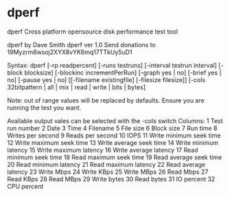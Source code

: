 # dperf
dperf Cross platform opensource disk performance test tool

dperf by Dave Smith
dperf ver 1.0
Send donations to 19Myzrm8wsoj2XYX8vYK6mq17TTkUy5uD1

Syntax:
 dperf [-rp readpercent] [-runs testruns] [-interval testrun interval] [-block blocksize] [-blockinc incrementPerRun]
   [-graph yes | no] [-brief yes | no] [-pause yes | no] [[-filename existingfile] [-filesize filesize]]
   [-cols 32bitpattern | all | mix | read | write | bits | bytes]

Note: out of range values will be replaced by defaults.  Ensure you are running the test you want.

Available output vales can be selected with the -cols switch
Columns:
1  Test run number
2  Date
3  Time
4  Filename
5  File size
6  Block size
7  Run time
8  Writes per second
9  Reads per second
10  IOPS
11 Write minimum seek time
12 Write maximum seek time
13 Write average seek time
14 Write minimum latency
15 Write maximum latency
16 Write average latency
17 Read minimum seek time
18 Read maximum seek time
19 Read average seek time
20 Read minimum latency
21 Read maximum latency
22 Read average latency
23 Write Mbps
24 Write KBps
25 Write MBps
26 Read Mbps
27 Read KBps
28 Read MBps
29 Write bytes
30 Read bytes
31 IO percent
32 CPU percent
